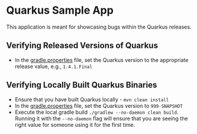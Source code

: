 # Quarkus Sample App
This application is meant for showcasing bugs within the Quarkus releases.

## Verifying Released Versions of Quarkus
* In the [gradle.properties](gradle.properties) file, set the Quarkus version to the appropriate release value, e.g.,
 `1.4.1.Final`

## Verifying Locally Built Quarkus Binaries
* Ensure that you have built Quarkus locally - `mvn clean install`
* In the [gradle.properties](gradle.properties) file, set the Quarkus version to `999-SNAPSHOT`
* Execute the local gradle build `./gradlew --no-daemon clean build`. Running it with the `--no-daemon` flag will ensure
  that you are seeing the right value for someone using it for the first time.

